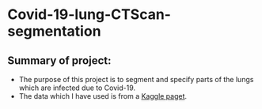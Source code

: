 # Covid-19-lung-CTScan-segmentation

## Summary of project:
* The purpose of this project is to segment and specify parts of the lungs which are infected due to Covid-19.
* The data which I have used is from a  <a href="https://www.kaggle.com/datasets/andrewmvd/covid19-ct-scans">Kaggle paget</a>.
